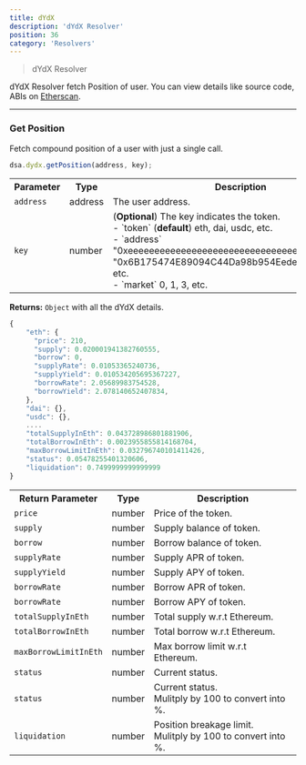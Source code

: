 ```yaml
---
title: dYdX
description: 'dYdX Resolver'
position: 36
category: 'Resolvers'
---
```

> dYdX Resolver


dYdX Resolver fetch Position of user. You can view details like source code, ABIs on [Etherscan](https://etherscan.io/address/0xcb704D9505Fbbf61478F06741C75F34eA84Ec85C#code).

---

### Get Position

Fetch compound position of a user with just a single call.

```javascript
dsa.dydx.getPosition(address, key);
```

<table class="table">
  <tr>
    <th>Parameter</th>
    <th>Type</th> 
    <th>Description</th>
  </tr>
  <tr>
    <td><code>address</code></td>
    <td>address</td>
    <td>The user address.</td>
  <tr>
  <tr>
    <td><code>key</code></td>
    <td>number</td>
    <td>(<b>Optional</b>) The key indicates the token.<br>
      - `token` (<b>default</b>) eth, dai, usdc, etc.<br>
      - `address` "0xeeeeeeeeeeeeeeeeeeeeeeeeeeeeeeeeeeeeeeee", "0x6B175474E89094C44Da98b954EedeAC495271d0F", etc.<br>
      - `market` 0, 1, 3, etc.<br>
    </td>
  <tr>
</table>

**Returns:** `Object` with all the dYdX details.

```javascript
{
    "eth": {
      "price": 210,
      "supply": 0.020001941382760555,
      "borrow": 0,
      "supplyRate": 0.01053365240736,
      "supplyYield": 0.010534205695367227,
      "borrowRate": 2.05689983754528,
      "borrowYield": 2.078140652407834,
    },
    "dai": {},
    "usdc": {},
    ....
    "totalSupplyInEth": 0.043728986801881906,
    "totalBorrowInEth": 0.0023955855814168704,
    "maxBorrowLimitInEth": 0.032796740101411426,
    "status": 0.05478255401320606,
    "liquidation": 0.7499999999999999
}
```

<table class="table">
  <tr>
    <th>Return Parameter</th>
    <th>Type</th> 
    <th>Description</th>
  </tr>
  <tr>
    <td><code>price</code></td>
    <td>number</td>
    <td>Price of the token.</td>
  <tr>
  <tr>
    <td><code>supply</code></td>
    <td>number</td>
    <td>Supply balance of token.</td>
  <tr>
  <tr>
    <td><code>borrow</code></td>
    <td>number</td>
    <td>Borrow balance of token.</td>
  <tr>
  <tr>
    <td><code>supplyRate</code></td>
    <td>number</td>
    <td>Supply APR of token.</td>
  <tr>
  <tr>
    <td><code>supplyYield</code></td>
    <td>number</td>
    <td>Supply APY of token.</td>
  <tr>
  <tr>
    <td><code>borrowRate</code></td>
    <td>number</td>
    <td>Borrow APR of token.</td>
  <tr>
  <tr>
    <td><code>borrowRate</code></td>
    <td>number</td>
    <td>Borrow APY of token.</td>
  <tr>
  <tr>
    <td><code>totalSupplyInEth</code></td>
    <td>number</td>
    <td>Total supply w.r.t Ethereum.</td>
  <tr>
  <tr>
    <td><code>totalBorrowInEth</code></td>
    <td>number</td>
    <td>Total borrow w.r.t Ethereum.</td>
  <tr>
  <tr>
    <td><code>maxBorrowLimitInEth</code></td>
    <td>number</td>
    <td>Max borrow limit w.r.t Ethereum.</td>
  <tr>
  <tr>
    <td><code>status</code></td>
    <td>number</td>
    <td>Current status.</td>
  <tr>
  <tr>
    <td><code>status</code></td>
    <td>number</td>
    <td>Current status.<br>Mulitply by 100 to convert into %.</td>
  <tr>
  <tr>
    <td><code>liquidation</code></td>
    <td>number</td>
    <td>Position breakage limit.<br>Mulitply by 100 to convert into %.</td>
  <tr>
</table>

